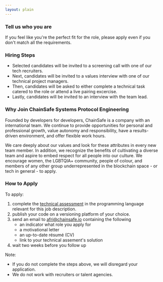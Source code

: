 ```yaml
---
layout: plain
---
```


### Tell us who you are

If you feel like you're the perfect fit for the role, please apply even if you
don't match all the requirements.

### Hiring Steps

- Selected candidates will be invited to a screening call with one of our
  tech recruiters.
- Next, candidates will be invited to a values interview with one of our
  technical project managers.
- Then, candidates will be asked to either complete a technical task catered
  to the role or attend a live pairing excercise.
- Lastly, candidates will be invited to an interview with the team lead.

### Why Join ChainSafe Systems Protocol Engineering

Founded by developers for developers, ChainSafe is a company with an
international team. We continue to provide opportunities for personal and
professional growth, value autonomy and responsibility, have a results-driven
environment, and offer flexible work hours.

We care deeply about our values and look for these attributes in every new team
member. In addition, we recognize the benefits of cultivating a diverse team and
aspire to embed respect for all people into our culture. We encourage women, the
LGBTQIA+ community, people of colour, and members of any other group
underrepresented in the blockchain space - or tech in general - to apply.

### How to Apply

To apply:

1. complete the [technical assessment](../task.html)
   in the programming language relevant for this job description.
2. publish your code on a versioning platform of your choice.
3. send an email to <afri@chainsafe.io> containing the following
   - an indicator what role you apply for
   - a motivational letter
   - an up-to-date résumé (CV)
   - link to your technical assement's solution
4. wait two weeks before you follow up

Note:

- If you do not complete the steps above, we will disregard your application.
- We do not work with recruiters or talent agencies.

